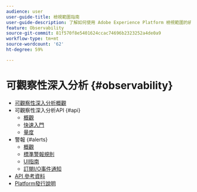 ```yaml
---
audience: user
user-guide-title: 檢視範圍指南
user-guide-description: 了解如何使用 Adobe Experience Platform 檢視範圍的統計量度和事件通知來監控平台活動。
feature: Observability
source-git-commit: 81f570f8e5401624ccac74696b2323252a4de0a9
workflow-type: tm+mt
source-wordcount: '62'
ht-degree: 59%

---
```



# 可觀察性深入分析 {#observability}

* [可觀察性深入分析概觀](./home.md)
* 可觀察性深入分析API {#api}
   * [概觀](./api/overview.md)
   * [快速入門](./api/getting-started.md)
   * [量度](./api/metrics.md)
* 警報 {#alerts}
   * [概觀](./alerts/overview.md)
   * [標準警報規則](./alerts/rules.md)
   * [UI指南](./alerts/ui.md)
   * [訂閱I/O事件通知](./alerts/subscribe.md)
* [API 參考資料](https://www.adobe.io/experience-platform-apis/references/observability-insights/)
* [Platform發行說明](https://www.adobe.com/go/platform-release-notes_tw)